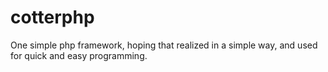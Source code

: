 # cotterphp
One simple php framework, hoping that realized in a simple way, and used for quick and easy programming.
